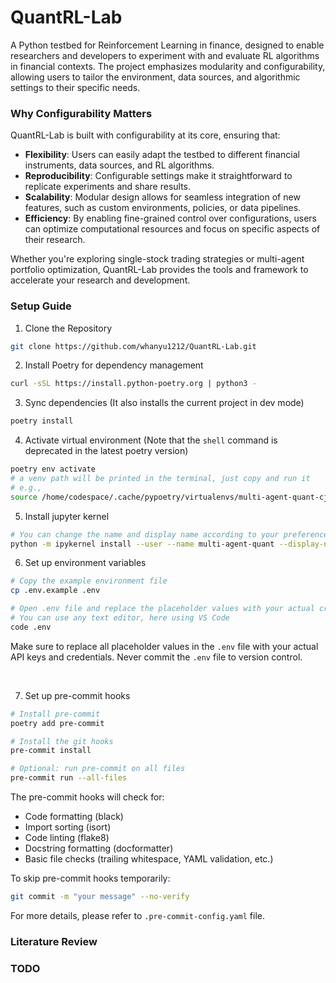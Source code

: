 # QuantRL-Lab
A Python testbed for Reinforcement Learning in finance, designed to enable researchers and developers to experiment with and evaluate RL algorithms in financial contexts. The project emphasizes modularity and configurability, allowing users to tailor the environment, data sources, and algorithmic settings to their specific needs.

### Why Configurability Matters
QuantRL-Lab is built with configurability at its core, ensuring that:
- **Flexibility**: Users can easily adapt the testbed to different financial instruments, data sources, and RL algorithms.
- **Reproducibility**: Configurable settings make it straightforward to replicate experiments and share results.
- **Scalability**: Modular design allows for seamless integration of new features, such as custom environments, policies, or data pipelines.
- **Efficiency**: By enabling fine-grained control over configurations, users can optimize computational resources and focus on specific aspects of their research.

Whether you're exploring single-stock trading strategies or multi-agent portfolio optimization, QuantRL-Lab provides the tools and framework to accelerate your research and development.

### Setup Guide

1. Clone the Repository
```bash
git clone https://github.com/whanyu1212/QuantRL-Lab.git
```

2. Install Poetry for dependency management
```bash
curl -sSL https://install.python-poetry.org | python3 -
```

3. Sync dependencies (It also installs the current project in dev mode)
```bash
poetry install
```

4. Activate virtual environment (Note that the `shell` command is deprecated in the latest poetry version)
```bash
poetry env activate
# a venv path will be printed in the terminal, just copy and run it
# e.g.,
source /home/codespace/.cache/pypoetry/virtualenvs/multi-agent-quant-cj6_z41n-py3.12/bin/activate
```

5. Install jupyter kernel
```bash
# You can change the name and display name according to your preference
python -m ipykernel install --user --name multi-agent-quant --display-name "Multi Agent Quant"
```

6. Set up environment variables
```bash
# Copy the example environment file
cp .env.example .env

# Open .env file and replace the placeholder values with your actual credentials
# You can use any text editor, here using VS Code
code .env
```

Make sure to replace all placeholder values in the `.env` file with your actual API keys and credentials. Never commit the `.env` file to version control.

<br>

7. Set up pre-commit hooks
```bash
# Install pre-commit
poetry add pre-commit

# Install the git hooks
pre-commit install

# Optional: run pre-commit on all files
pre-commit run --all-files
```

The pre-commit hooks will check for:
- Code formatting (black)
- Import sorting (isort)
- Code linting (flake8)
- Docstring formatting (docformatter)
- Basic file checks (trailing whitespace, YAML validation, etc.)

To skip pre-commit hooks temporarily:
```bash
git commit -m "your message" --no-verify
```

For more details, please refer to `.pre-commit-config.yaml` file.

### Literature Review


### TODO
